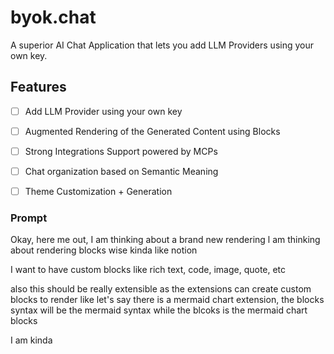 # byok.chat

A superior AI Chat Application that lets you add LLM Providers using your own key.

## Features

-[ ] Add LLM Provider using your own key 
-[ ] Augmented Rendering of the Generated Content using Blocks 
-[ ] Strong Integrations Support powered by MCPs 
-[ ] Chat organization based on Semantic Meaning 
-[ ] Theme Customization + Generation


### Prompt 

Okay, here me out, I am thinking about a brand new rendering l am thinking about rendering blocks wise kinda like notion 

I want to have custom blocks like rich text, code, image, quote, etc 

also this should be really extensible as the extensions can create custom blocks to render like let's say there is a mermaid chart extension, the blocks syntax will be the mermaid syntax while the blcoks is the mermaid chart blocks 

I am kinda 